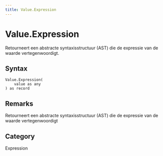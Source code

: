 ```yaml
---
title: Value.Expression
---
```


# Value.Expression


Retourneert een abstracte syntaxisstructuur (AST) die de expressie van de waarde vertegenwoordigt.


## Syntax

```powerquery
Value.Expression(
    value as any
) as record
```


## Remarks

Retourneert een abstracte syntaxisstructuur (AST) die de expressie van de waarde vertegenwoordigt



## Category
Expression
